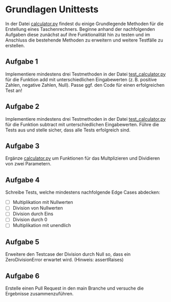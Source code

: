 # Grundlagen Unittests
In der Datei [calculator.py](./CodeToTest/calculator.py) findest du einige Grundlegende Methoden für die Erstellung eines Taschenrechners. Beginne anhand der nachfolgenden Aufgaben diese zunächst auf ihre Funktionalität hin zu testen und im Anschluss die bestehende  Methoden zu erweitern und weitere Testfälle zu erstellen. 

Aufgabe 1
---------
Implementiere mindestens drei Testmethoden in der Datei [test_calculator.py](./test/test_calculator.py) für die Funktion add mit unterschiedlichen Eingabewerten (z. B. positive Zahlen, negative Zahlen, Null). Passe ggf. den Code für einen erfolgreichen Test an!

Aufgabe 2
---------
Implementiere mindestens drei Testmethoden in der Datei [test_calculator.py](./test/test_calculator.py) für die Funktion subtract mit unterschiedlichen Eingabewerten.
Führe die Tests aus und stelle sicher, dass alle Tests erfolgreich sind.

Aufgabe 3
---------
Ergänze [calculator.py](./CodeToTest/calculator.py) um Funktionen für das Multplizieren und Dividieren von zwei Parametern.

Aufgabe 4
---------
Schreibe Tests, welche mindestens nachfolgende Edge Cases abdecken:
- [ ] Multiplikation mit Nullwerten
- [ ] Division von Nullwerten
- [ ] Division durch Eins
- [ ] Division durch 0
- [ ] Multiplikation mit unendlich

Aufgabe 5
---------
Erweitere den Testcase der Division durch Null so, dass ein ZeroDivisionError erwartet wird. (Hinweis: assertRaises)

Aufgabe 6
---------
Erstelle einen Pull Request in den main Branche und versuche die Ergebnisse zusammenzuführen.
